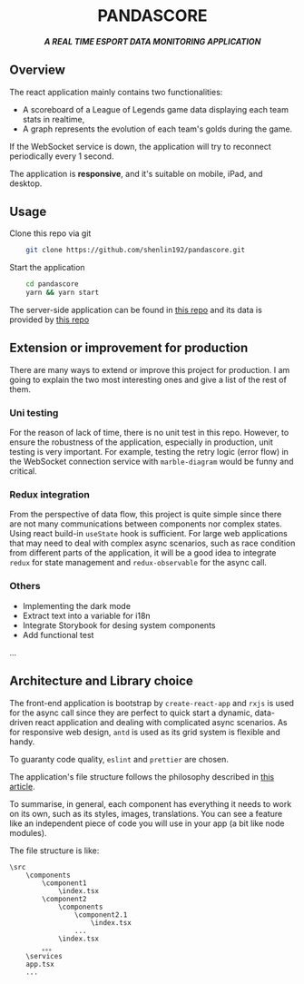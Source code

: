 <h1 align="center">PANDASCORE</h1>

<h5 align="center">A REAL TIME ESPORT DATA MONITORING APPLICATION</h5>

## Overview

The react application mainly contains two functionalities:

- A scoreboard of a League of Legends game data displaying each team stats in realtime,
- A graph represents the evolution of each team's golds during the game.

If the WebSocket service is down, the application will try to reconnect periodically every 1 second.

The application is **responsive**, and it's suitable on mobile, iPad, and desktop.

## Usage

Clone this repo via git

```sh
    git clone https://github.com/shenlin192/pandascore.git
```

Start the application

```sh
    cd pandascore
    yarn && yarn start
```

The server-side application can be found in [this repo](https://github.com/Epimodev/json-websocket) and its data is provided by [this repo](https://gist.github.com/NicolasMarlier/55f38eca709f4310531a442c4117fe5f)

## Extension or improvement for production

There are many ways to extend or improve this project for production.
I am going to explain the two most interesting ones and give a list of the rest of them.

### Uni testing

For the reason of lack of time, there is no unit test in this repo. However, to ensure the robustness of the application, especially in production, unit testing is very important. For example, testing the retry logic (error flow) in the WebSocket connection service with `marble-diagram` would be funny and critical.

### Redux integration

From the perspective of data flow, this project is quite simple since there are not many communications between components nor complex states. Using react build-in `useState` hook is sufficient. For large web applications that may need to deal with complex async scenarios, such as race condition from different parts of the application, it will be a good idea to integrate `redux` for state management and `redux-observable` for the async call.

### Others

- Implementing the dark mode
- Extract text into a variable for i18n
- Integrate Storybook for desing system components
- Add functional test

...

## Architecture and Library choice

The front-end application is bootstrap by `create-react-app` and `rxjs` is used for the async call since they are perfect to quick start a dynamic, data-driven react application and dealing with complicated async scenarios. As for responsive web design, `antd` is used as its grid system is flexible and handy.

To guaranty code quality, `eslint` and `prettier` are chosen.

The application's file structure follows the philosophy described in
[this article](https://medium.com/@alexmngn/how-to-better-organize-your-react-applications-2fd3ea1920f1).

To summarise, in general, each component has everything it needs to work on its own, such as its styles, images, translations. You can see a feature like an independent piece of code you will use in your app (a bit like node modules).

The file structure is like:

```
\src
    \components
        \component1
            \index.tsx
        \component2
            \components
                \component2.1
                    \index.tsx
                ...
            \index.tsx
        。。。
    \services
    app.tsx
    ...
```

